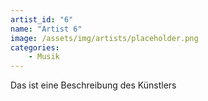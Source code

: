 ```yaml
---
artist_id: "6"
name: "Artist 6"
image: /assets/img/artists/placeholder.png
categories:
    - Musik
---
```

Das ist eine Beschreibung des Künstlers
